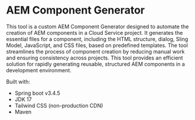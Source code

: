 # AEM Component Generator

This tool is a custom AEM Component Generator designed to automate the creation of AEM components in a Cloud Service project. It generates the essential files for a component, including the HTML structure, dialog, Sling Model, JavaScript, and CSS files, based on predefined templates. The tool streamlines the process of component creation by reducing manual work and ensuring consistency across projects. This tool provides an efficient solution for rapidly generating reusable, structured AEM components in a development environment.

Built with:
- Spring boot v3.4.5
- JDK 17
- Tailwind CSS (non-production CDN)
- Maven